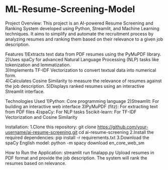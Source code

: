 # ML-Resume-Screening-Model
Project Overview:
This project is an AI-powered Resume Screening and Ranking System developed using Python, Streamlit, and Machine Learning techniques. It aims to simplify and automate the recruitment process by analyzing resumes and ranking them based on their relevance to a given job description.

Features
1)Extracts text data from PDF resumes using the PyMuPDF library.        
2)Uses spaCy for advanced Natural Language Processing (NLP) tasks like tokenization and 
  lemmatization.       
3)Implements TF-IDF Vectorization to convert textual data into numerical form.         
4)Calculates Cosine Similarity to measure the relevance of resumes against the job description.
5)Displays ranked resumes using an interactive Streamlit interface.

Technologies Used
1)Python: Core programming language
2)Streamlit: For building an interactive web interface
3)PyMuPDF (fitz): For extracting text from PDF files
4)spaCy: For NLP tasks
5scikit-learn: For TF-IDF Vectorization and Cosine Similarity

Installation:
1.Clone this repository:
  git clone https://github.com/your-username/ai-resume-screening.git
  cd ai-resume-screening
2.Install the required dependencies:
  pip install -r requirements.txt
3.Download the spaCy English model:
  python -m spacy download en_core_web_sm

How to Run the Application:
 streamlit run finalapp.py
Upload resumes in PDF format and provide the job description. The system will rank the resumes based on relevance.
